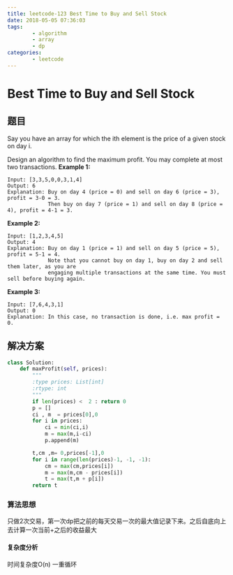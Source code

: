 ```yaml
---
title: leetcode-123 Best Time to Buy and Sell Stock
date: 2018-05-05 07:36:03
tags:
        - algorithm
        - array
        - dp
categories: 
	    - leetcode
---
```


# Best Time to Buy and Sell Stock
## 题目
Say you have an array for which the ith element is the price of a given stock on day i.

Design an algorithm to find the maximum profit. You may complete at most two transactions.
**Example 1:**
```
Input: [3,3,5,0,0,3,1,4]
Output: 6
Explanation: Buy on day 4 (price = 0) and sell on day 6 (price = 3), profit = 3-0 = 3.
             Then buy on day 7 (price = 1) and sell on day 8 (price = 4), profit = 4-1 = 3.
```
**Example 2:**
```
Input: [1,2,3,4,5]
Output: 4
Explanation: Buy on day 1 (price = 1) and sell on day 5 (price = 5), profit = 5-1 = 4.
             Note that you cannot buy on day 1, buy on day 2 and sell them later, as you are
             engaging multiple transactions at the same time. You must sell before buying again.
```
**Example 3:**
```
Input: [7,6,4,3,1]
Output: 0
Explanation: In this case, no transaction is done, i.e. max profit = 0.
```
## 解决方案
```python
class Solution:
    def maxProfit(self, prices):
        """
        :type prices: List[int]
        :rtype: int
        """
        if len(prices) <  2 : return 0
        p = []
        ci , m  = prices[0],0
        for i in prices:
            ci = min(ci,i)
            m = max(m,i-ci)
            p.append(m)

        t,cm ,m= 0,prices[-1],0
        for i in range(len(prices)-1, -1, -1):
            cm = max(cm,prices[i])
            m = max(m,cm - prices[i])
            t = max(t,m + p[i])
        return t
```

### 算法思想
只做2次交易，第一次dp把之前的每天交易一次的最大值记录下来。之后自底向上去计算一次当前+之后的收益最大

#### 复杂度分析
时间复杂度O(n)  一重循环